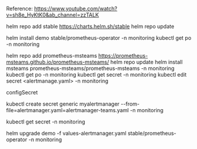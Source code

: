 
Reference: https://www.youtube.com/watch?v=sh8e_HyKtK0&ab_channel=zzTALK

helm repo add stable https://charts.helm.sh/stable
helm repo update

helm install demo stable/prometheus-operator -n monitoring
kubectl get po -n monitoring

helm repo add prometheus-msteams https://prometheus-msteams.github.io/prometheus-msteams/
helm repo update
helm install msteams prometheus-msteams/prometheus-msteams -n monitoring
kubectl get po -n monitoring
kubectl get secret -n monitoring
kubectl edit secret <alertmanage.yaml> -n monitoring

configSecret

kubectl create secret generic myalertmanager --from-file=alertmanager.yaml=alertmanager-teams.yaml -n monitoring

kubectl get secret -n monitoring 

helm upgrade demo -f values-alertmanager.yaml stable/prometheus-operator -n monitoring